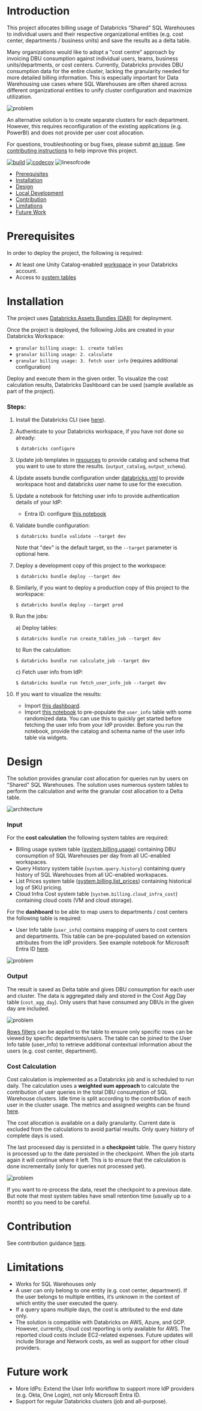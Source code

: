 # Introduction

This project allocates billing usage of Databricks “Shared” SQL Warehouses to individual users and their respective
organizational entities (e.g. cost center, departments / business units) and save the results as a delta table.

Many organizations would like to adopt a "cost centre" approach by invoicing DBU consumption against individual users, 
teams, business units/departments, or cost centers. 
Currently, Databricks provides DBU consumption data for the entire cluster, 
lacking the granularity needed for more detailed billing information. 
This is especially important for Data Warehousing use cases where SQL Warehouses are often shared across different
organizational entities to unify cluster configuration and maximize utilization.

![problem](docs/problem.png?)

An alternative solution is to create separate clusters for each department. 
However, this requires reconfiguration of the existing applications (e.g. PowerBI) 
and does not provide per user cost allocation.

For questions, troubleshooting or bug fixes, please submit [an issue](https://github.com/mwojtyczka/databricks-shared-clusters-cost-calculator/issues).
See [contributing instructions](CONTRIBUTING.md) to help improve this project.

[![build](https://github.com/mwojtyczka/databricks-shared-clusters-cost-calculator/actions/workflows/push.yml/badge.svg)](https://github.com/mwojtyczka/databricks-shared-clusters-cost-calculator/actions/workflows/push.yml) [![codecov](https://codecov.io/github/mwojtyczka/databricks-shared-clusters-cost-calculator/graph/badge.svg?token=p0WKAfW5HQ)](https://codecov.io/github/mwojtyczka/databricks-shared-clusters-cost-calculator)  ![linesofcode](https://aschey.tech/tokei/github/mwojtyczka/databricks-shared-clusters-cost-calculator?category=code)

<!-- TOC -->
* [Prerequisites](#prerequisites)
* [Installation](#installation)
* [Design](#design)
* [Local Development](#local-development)
* [Contribution](#contribution)
* [Limitations](#limitations)
* [Future Work](#future-work)
<!-- TOC -->

# Prerequisites

In order to deploy the project, the following is required:
* At least one Unity Catalog-enabled [workspace](https://docs.databricks.com/en/getting-started/index.html) in your Databricks account.
* Access to [system tables](https://docs.databricks.com/en/admin/system-tables/index.html#grant-access-to-system-tables)

# Installation

The project uses [Databricks Assets Bundles (DAB)](https://docs.databricks.com/en/dev-tools/bundles/index.html) for deployment.

Once the project is deployed, the following Jobs are created in your Databricks Workspace:
* `granular billing usage: 1. create tables`
* `granular billing usage: 2. calculate`
* `granular billing usage: 3. fetch user info` (requires additional configuration)

Deploy and execute them in the given order. 
To visualize the cost calculation results, Databricks Dashboard can be used (sample available as part of the project).

### Steps:

1. Install the Databricks CLI (see [here](https://docs.databricks.com/dev-tools/cli/databricks-cli.html)).

2. Authenticate to your Databricks workspace, if you have not done so already:
    ```
    $ databricks configure
    ```
3. Update job templates in [resources](resources) to provide catalog and schema that you want to use to store the results.
   (`output_catalog`, `output_schema`).

4. Update assets bundle configuration under [databricks.yml](databricks.yml) to provide workspace host 
and databricks user name to use for the execution.

5. Update a notebook for fetching user info to provide authentication details of your IdP:

   * Entra ID: configure [this notebook](src/cluster_cost_allocation/fetch_user_info_ad.py)

6. Validate bundle configuration:
    ```
    $ databricks bundle validate --target dev
    ```

    Note that "dev" is the default target, so the `--target` parameter is optional here. 

7. Deploy a development copy of this project to the workspace:
    ```
    $ databricks bundle deploy --target dev
    ```

8. Similarly, if you want to deploy a production copy of this project to the workspace:
   ```
   $ databricks bundle deploy --target prod
   ```
   
9. Run the jobs:

   a) Deploy tables:
   ```
   $ databricks bundle run create_tables_job --target dev
   ```
   
   b) Run the calculation:
   ```
   $ databricks bundle run calculate_job --target dev
   ```
   
   c) Fetch user info from IdP:
   ```
   $ databricks bundle run fetch_user_info_job --target dev
   ```
   
10. If you want to visualize the results:

    * Import [this dashboard](lake_view/dashboard.json).
    * Import [this notebook](lake_view/user_info_demo.py) to pre-populate the `user_info` table with some randomized data.
      You can use this to quickly get started before fetching the user info from your IdP provider.
      Before you run the notebook, provide the catalog and schema name of the user info table via widgets.

# Design

The solution provides granular cost allocation for queries run by users on "Shared" SQL Warehouses.
The solution uses numerous system tables to perform the calculation and write the granular cost allocation to a Delta table. 

![architecture](docs/architecture.png?)

### Input

For the **cost calculation** the following system tables are required:
* Billing usage system table ([system.billing.usage](https://docs.databricks.com/en/admin/system-tables/billing.html)) containing DBU consumption of SQL Warehouses per day from all UC-enabled workspaces.
* Query History system table (`system.query.history`) containing query history of SQL Warehouses from all UC-enabled workspaces.
* List Prices system table ([system.billing.list_prices](https://docs.databricks.com/en/admin/system-tables/pricing.html)) containing historical log of SKU pricing.
* Cloud Infra Cost system table (`system.billing.cloud_infra_cost`) containing cloud costs (VM and cloud storage).

For the **dashboard** to be able to map users to departments / cost centers the following table is required:
* User Info table (`user_info`) contains mapping of users to cost centers and departments. 
This table can be pre-populated based on extension attributes from the IdP providers. 
See example notebook for Microsoft Entra ID [here](src/fetch_user_info_ad.py).

![problem](docs/user_info_table.png?)

### Output

The result is saved as Delta table and gives DBU consumption for each user and cluster. 
The data is aggregated daily and stored in the Cost Agg Day table (`cost_agg_day`).
Only users that have consumed any DBUs in the given day are included.

![problem](docs/cost_agg_day_table.png?)

[Rows filters](https://docs.databricks.com/en/tables/row-and-column-filters.html) can be applied to the table to ensure
only specific rows can be viewed by specific departments/users. 
The table can be joined to the User Info table (user_info) to retrieve additional contextual information 
about the users (e.g. cost center, department).

### Cost Calculation

Cost calculation is implemented as a Databricks job and is scheduled to run daily. 
The calculation uses a **weighted sum approach** to calculate the contribution of user queries 
in the total DBU consumption of SQL Warehouse clusters. 
Idle time is split according to the contribution of each user in the cluster usage.
The metrics and assigned weights can be found [here](src/clusters_cost_allocation/metrics.py).

The cost allocation is available on a daily granularity.
Current date is excluded from the calculations to avoid partial results.
Only query history of complete days is used.

The last processed day is persisted in a **checkpoint** table. The query history is processed up to
the date persisted in the checkpoint. When the job starts again it will continue where it left.
This is to ensure that the calculation is done incrementally (only for queries not processed yet).

![problem](docs/checkpoint_table.png?)

If you want to re-process the data, reset the checkpoint to a previous date. 
But note that most system tables have small retention time (usually up to a month) so you need to be careful. 

# Contribution

See contribution guidance [here](CONTRIBUTING.md).

# Limitations

* Works for SQL Warehouses only
* A user can only belong to one entity (e.g. cost center, department). 
If the user belongs to multiple entities, it’s unknown in the context of which entity the user executed the query.
* If a query spans multiple days, the cost is attributed to the end date only.
* The solution is compatible with Databricks on AWS, Azure, and GCP. 
However, currently, cloud cost reporting is only available for AWS. 
The reported cloud costs include EC2-related expenses. 
Future updates will include Storage and Network costs, as well as support for other cloud providers.


# Future work
 
* More IdPs: Extend the User Info workflow to support more IdP providers (e.g. Okta, One Login), not only Microsoft Entra ID.
* Support for regular Databricks clusters (job and all-purpose).
